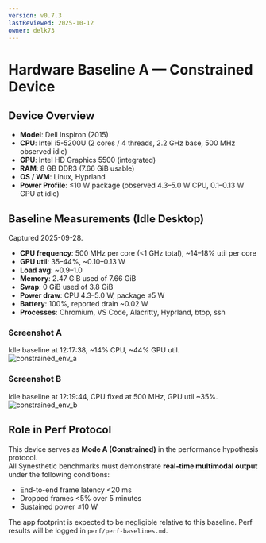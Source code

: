 ```yaml
---
version: v0.7.3
lastReviewed: 2025-10-12
owner: delk73
---
```


# Hardware Baseline A — Constrained Device

## Device Overview
- **Model**: Dell Inspiron (2015)
- **CPU**: Intel i5-5200U (2 cores / 4 threads, 2.2 GHz base, 500 MHz observed idle)
- **GPU**: Intel HD Graphics 5500 (integrated)
- **RAM**: 8 GB DDR3 (7.66 GiB usable)
- **OS / WM**: Linux, Hyprland
- **Power Profile**: ≤10 W package (observed 4.3–5.0 W CPU, 0.1–0.13 W GPU at idle)

## Baseline Measurements (Idle Desktop)
Captured 2025-09-28.

- **CPU frequency**: 500 MHz per core (<1 GHz total), ~14–18% util per core
- **GPU util**: 35–44%, ~0.10–0.13 W
- **Load avg**: ~0.9–1.0
- **Memory**: 2.47 GiB used of 7.66 GiB
- **Swap**: 0 GiB used of 3.8 GiB
- **Power draw**: CPU 4.3–5.0 W, package ≤5 W
- **Battery**: 100%, reported drain ~0.02 W
- **Processes**: Chromium, VS Code, Alacritty, Hyprland, btop, ssh

### Screenshot A
Idle baseline at 12:17:38, ~14% CPU, ~44% GPU util.  
![constrained_env_a](constrained_env_a.png)

### Screenshot B
Idle baseline at 12:19:44, CPU fixed at 500 MHz, GPU util ~35%.  
![constrained_env_b](constrained_env_b.png)

## Role in Perf Protocol
This device serves as **Mode A (Constrained)** in the performance hypothesis protocol.  
All Synesthetic benchmarks must demonstrate **real-time multimodal output** under the following conditions:
- End-to-end frame latency <20 ms
- Dropped frames <5% over 5 minutes
- Sustained power ≤10 W

The app footprint is expected to be negligible relative to this baseline. Perf results will be logged in `perf/perf-baselines.md`.
